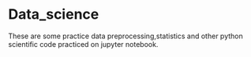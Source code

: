 # Data_science
These are some practice data preprocessing,statistics and other python scientific code practiced on jupyter notebook.

